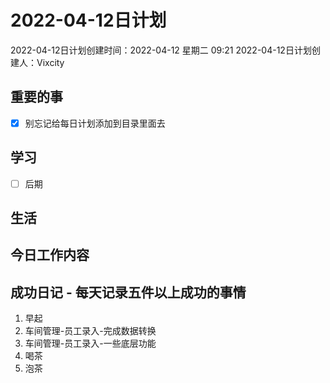 # 2022-04-12日计划

2022-04-12日计划创建时间：2022-04-12 星期二  09:21
2022-04-12日计划创建人：Vixcity

## 重要的事
- [x] 别忘记给每日计划添加到目录里面去

## 学习
- [ ] 后期

## 生活

## 今日工作内容

## 成功日记 - 每天记录五件以上成功的事情
1. 早起
2. 车间管理-员工录入-完成数据转换
3. 车间管理-员工录入-一些底层功能
4. 喝茶
5. 泡茶